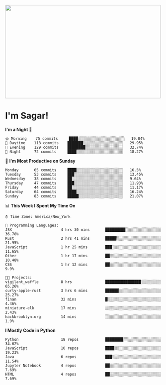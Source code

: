 
<img src="https://media.giphy.com/media/3ornk57KwDXf81rjWM/giphy.gif" width="500" height="300" frameBorder="0" class="giphy-embed" allowFullScreen></img>

#   I'm Sagar!

<!--START_SECTION:waka-->
**I'm a Night 🦉** 

```text
🌞 Morning    75 commits     ████░░░░░░░░░░░░░░░░░░░░░   19.04% 
🌆 Daytime    118 commits    ███████░░░░░░░░░░░░░░░░░░   29.95% 
🌃 Evening    129 commits    ████████░░░░░░░░░░░░░░░░░   32.74% 
🌙 Night      72 commits     ████░░░░░░░░░░░░░░░░░░░░░   18.27%

```
📅 **I'm Most Productive on Sunday** 

```text
Monday       65 commits     ████░░░░░░░░░░░░░░░░░░░░░   16.5% 
Tuesday      53 commits     ███░░░░░░░░░░░░░░░░░░░░░░   13.45% 
Wednesday    38 commits     ██░░░░░░░░░░░░░░░░░░░░░░░   9.64% 
Thursday     47 commits     ███░░░░░░░░░░░░░░░░░░░░░░   11.93% 
Friday       44 commits     ██░░░░░░░░░░░░░░░░░░░░░░░   11.17% 
Saturday     64 commits     ████░░░░░░░░░░░░░░░░░░░░░   16.24% 
Sunday       83 commits     █████░░░░░░░░░░░░░░░░░░░░   21.07%

```


📊 **This Week I Spent My Time On** 

```text
⌚︎ Time Zone: America/New_York

💬 Programming Languages: 
JSX                      4 hrs 30 mins       █████████░░░░░░░░░░░░░░░░   36.78% 
Rust                     2 hrs 41 mins       █████░░░░░░░░░░░░░░░░░░░░   21.95% 
JavaScript               1 hr 25 mins        ███░░░░░░░░░░░░░░░░░░░░░░   11.65% 
Other                    1 hr 17 mins        ██░░░░░░░░░░░░░░░░░░░░░░░   10.48% 
CSS                      1 hr 12 mins        ██░░░░░░░░░░░░░░░░░░░░░░░   9.9%

🐱‍💻 Projects: 
vigilant_waffle          8 hrs               ████████████████░░░░░░░░░   65.26% 
curly-apple-rust         3 hrs 6 mins        ██████░░░░░░░░░░░░░░░░░░░   25.27% 
finan                    32 mins             █░░░░░░░░░░░░░░░░░░░░░░░░   4.46% 
miniature-elk            17 mins             ░░░░░░░░░░░░░░░░░░░░░░░░░   2.43% 
hackbrooklyn.org         14 mins             ░░░░░░░░░░░░░░░░░░░░░░░░░   1.9%

```

**I Mostly Code in Python** 

```text
Python                   18 repos            ████████░░░░░░░░░░░░░░░░░   34.62% 
JavaScript               10 repos            ████░░░░░░░░░░░░░░░░░░░░░   19.23% 
Java                     6 repos             ███░░░░░░░░░░░░░░░░░░░░░░   11.54% 
Jupyter Notebook         4 repos             ██░░░░░░░░░░░░░░░░░░░░░░░   7.69% 
HTML                     4 repos             ██░░░░░░░░░░░░░░░░░░░░░░░   7.69%

```



<!--END_SECTION:waka-->
